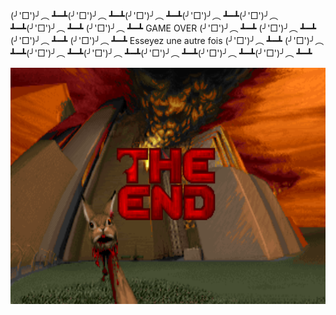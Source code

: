 (╯'□')╯︵ ┻━┻(╯'□')╯︵ ┻━┻(╯'□')╯︵ ┻━┻(╯'□')╯︵ ┻━┻(╯'□')╯︵ ┻━┻(╯'□')╯︵ ┻━┻
(╯'□')╯︵ ┻━┻                  GAME OVER                       (╯'□')╯︵ ┻━┻
(╯'□')╯︵ ┻━┻                                                  (╯'□')╯︵ ┻━┻
(╯'□')╯︵ ┻━┻            Esseyez une autre fois                (╯'□')╯︵ ┻━┻
(╯'□')╯︵ ┻━┻(╯'□')╯︵ ┻━┻(╯'□')╯︵ ┻━┻(╯'□')╯︵ ┻━┻(╯'□')╯︵ ┻━┻(╯'□')╯︵ ┻━┻

![GAME OVER](game-over.png)
